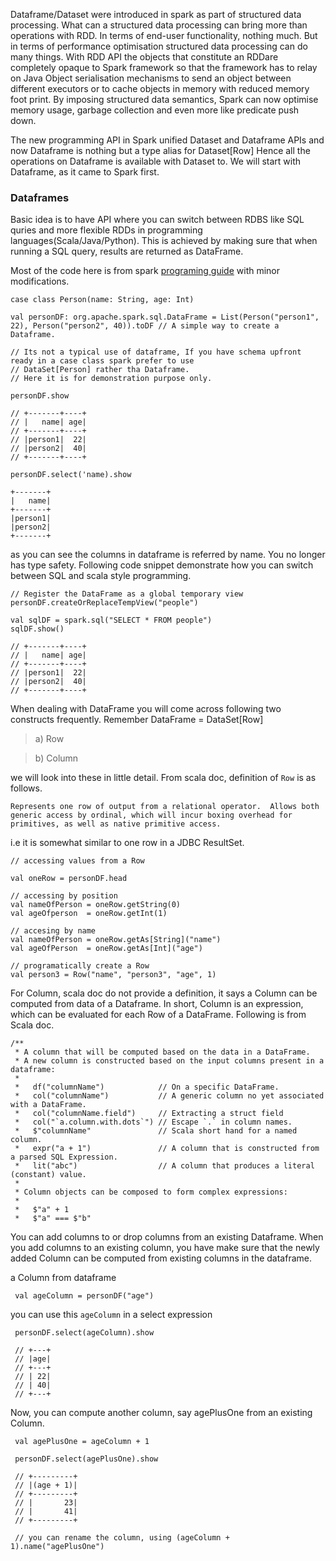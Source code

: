 
Dataframe/Dataset were introduced in spark as part of structured data processing. What can a structured data processing can bring 
more than operations with RDD. In terms of end-user functionality, nothing much. But in terms of performance optimisation 
structured data processing can do many things. With RDD API the objects that constitute an RDDare completely opaque  to Spark framework
so that the framework has to relay on Java Object serialisation mechanisms to send an object between different executors or to cache
objects in memory with reduced memory foot print. By imposing structured data semantics, Spark can  now optimise memory usage,
garbage collection and even more like predicate push down. 

The new programming API in Spark unified Dataset and Dataframe APIs and now Dataframe is nothing but a type alias for Dataset[Row]
Hence all the operations on Dataframe is available with Dataset to. We will start with Dataframe, as it came to Spark first.

### Dataframes
Basic idea is to have API where you can switch between RDBS like SQL quries and more flexible RDDs in programming languages(Scala/Java/Python). This is achieved 
by making sure that when running a SQL query, results are returned as DataFrame. 

Most of the code here is from spark [programing guide](https://spark.apache.org/docs/latest/sql-programming-guide.html) with
minor modifications.

```
case class Person(name: String, age: Int)

val personDF: org.apache.spark.sql.DataFrame = List(Person("person1", 22), Person("person2", 40)).toDF // A simple way to create a Dataframe.

// Its not a typical use of dataframe, If you have schema upfront ready in a case class spark prefer to use 
// DataSet[Person] rather tha Dataframe. 
// Here it is for demonstration purpose only.

personDF.show

// +-------+----+
// |   name| age|
// +-------+----+
// |person1|  22|
// |person2|  40|
// +-------+----+

personDF.select('name).show

+-------+
|   name|
+-------+
|person1|
|person2|
+-------+
```

as you can see the columns in dataframe is referred by name. You no longer has type safety. Following code snippet demonstrate
how you can switch between SQL and scala style programming.
```
// Register the DataFrame as a global temporary view
personDF.createOrReplaceTempView("people")

val sqlDF = spark.sql("SELECT * FROM people")
sqlDF.show()

// +-------+----+
// |   name| age|
// +-------+----+
// |person1|  22|
// |person2|  40|
// +-------+----+

```

When dealing with DataFrame you will come across following two constructs frequently. Remember DataFrame = DataSet[Row]
> a) Row

> b) Column

we will look into these in little detail. From scala doc, definition of `Row` is as follows.

``Represents one row of output from a relational operator.  Allows both generic access by ordinal,
   which will incur boxing overhead for primitives, as well as native primitive access.``
   
i.e it is somewhat similar to one row in a JDBC ResultSet. 

```
// accessing values from a Row

val oneRow = personDF.head

// accessing by position
val nameOfPerson = oneRow.getString(0)
val ageOfperson  = oneRow.getInt(1)

// accesing by name
val nameOfPerson = oneRow.getAs[String]("name")
val ageOfPerson  = oneRow.getAs[Int]("age")

// programatically create a Row
val person3 = Row("name", "person3", "age", 1)
```

For Column, scala doc do not provide a definition, it says a Column can be computed from data of a Dataframe. 
In short, Column is an expression, which can be evaluated for each Row of a DataFrame. Following is from Scala doc.

```
/**
 * A column that will be computed based on the data in a DataFrame.
 * A new column is constructed based on the input columns present in a dataframe:
 *
 *   df("columnName")            // On a specific DataFrame.
 *   col("columnName")           // A generic column no yet associated with a DataFrame.
 *   col("columnName.field")     // Extracting a struct field
 *   col("`a.column.with.dots`") // Escape `.` in column names.
 *   $"columnName"               // Scala short hand for a named column.
 *   expr("a + 1")               // A column that is constructed from a parsed SQL Expression.
 *   lit("abc")                  // A column that produces a literal (constant) value.
 * 
 * Column objects can be composed to form complex expressions:
 *
 *   $"a" + 1
 *   $"a" === $"b"
```

You can add columns to or drop columns from an existing Dataframe. When you add columns to an existing column, you have make
sure that the newly added Column can be computed from existing columns in the dataframe. 

a Column from dataframe

```
 val ageColumn = personDF("age")
```

you can use this `ageColumn` in a select expression 
```
 personDF.select(ageColumn).show
 
 // +---+
 // |age|
 // +---+
 // | 22|
 // | 40|
 // +---+
```

Now, you can compute another column, say agePlusOne from an existing Column.
```
 val agePlusOne = ageColumn + 1
 
 personDF.select(agePlusOne).show
 
 // +---------+
 // |(age + 1)|
 // +---------+
 // |       23|
 // |       41|
 // +---------+
 
 // you can rename the column, using (ageColumn + 1).name("agePlusOne")
```